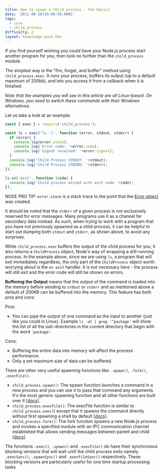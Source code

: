 ```yaml
---
title: How to spawn a child process - the basics
date: '2011-08-26T10:08:50.000Z'
tags:
  - core
  - child_process
difficulty: 2
layout: knowledge-post.hbs
---
```


If you find yourself wishing you could have your Node.js process start another program for you, then look no further than the `child_process` module.

The simplest way is the "fire, forget, and buffer" method using `child_process.exec`. It runs your process, buffers its output (up to a default maximum of 200kb), and lets you access it from a callback when it is finished.

*Note that the examples you will see in this article are all Linux-based. On Windows, you need to switch these commands with their Windows alternatives.*

Let us take a look at an example:

```js
const { exec } = require('child_process');

const ls = exec('ls -l', function (error, stdout, stderr) {
  if (error) {
    console.log(error.stack);
    console.log('Error code: '+error.code);
    console.log('Signal received: '+error.signal);
  }
  console.log('Child Process STDOUT: '+stdout);
  console.log('Child Process STDERR: '+stderr);
});

ls.on('exit', function (code) {
  console.log('Child process exited with exit code '+code);
});
```

NODE PRO TIP: `error.stack` is a stack trace to the point that the [Error object](/en/knowledge/errors/what-is-the-error-object/) was created.

It should be noted that the `stderr` of a given process is not exclusively reserved for error messages. Many programs use it as a channel for secondary data instead. As such, when trying to work with a program that you have not previously spawned as a child process, it can be helpful to start out dumping both `stdout` and `stderr`, as shown above, to avoid any surprises.

While `child_process.exec` buffers the output of the child process for you, it also returns a `ChildProcess` object, Node's way of wrapping a still-running process. In the example above, since we are using `ls`, a program that will exit immediately regardless, the only part of the `ChildProcess` object worth worrying about is the `on exit` handler. It is not necessary here - the process will still exit and the error code will still be shown on errors.

**Buffering the Output** means that the output of the command is loaded into the memory before sending to `stdout` or `stderr` and as mentioned above a default of 200KB can be buffered into the memory. This feature has both pros and cons:

Pros:

* You can pipe the output of one command as the input to another (just like you could in Linux). Example `ls -al | grep '^package'` will show the list of all the sub-directories in the current directory that begin with the word `'package'`.

Cons:

* Buffering the entire data into memory will affect the process performance.
* Only a set maximum size of data can be buffered.

There are other very useful spawning functions like: `.spawn()`, `.fork()`, `.execFile()`.

* `child_process.spawn()`: The spawn function launches a command in a new process and you can use it to pass that command any arguments. It's the most generic spawning function and all other functions are built over it [[docs]](https://nodejs.org/api/child_process.html#child_process_child_process).
* `child_process.execFile()`: The execFile function is similar to `child_process.exec(`) except that it spawns the command directly without first spawning a shell by default [[docs]](https://nodejs.org/api/child_process.html#child_process_child_process_execfile_file_args_options_callback).
* `child_process.fork()`: The fork function spawns a new Node.js process and invokes a specified module with an IPC communication channel established that allows sending messages between parent and child [[docs]](https://nodejs.org/api/child_process.html#child_process_child_process_fork_modulepath_args_options).

The functions `.exec()`, `.spawn()` and `.execFile()` do have their synchronous blocking versions that will wait until the child process exits namely `.execSync()`, `.spawnSync()` and `.execFileSync()` respectively. These blocking versions are particularly useful for one time startup processing tasks
